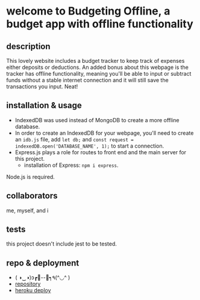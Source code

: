 # welcome to Budgeting Offline, a budget app with offline functionality

## description
This lovely website includes a budget tracker to keep track of expenses either deposits or deductions. An added bonus about this webpage is the tracker has offline functionality, meaning you'll be able to input or subtract funds without a stable internet connection and it will still save the transactions you input. Neat!

## installation & usage
* IndexedDB was used instead of MongoDB to create a more offline database.
* In order to create an IndexedDB for your webpage, you'll need to create an `idb.js` file, add `let db;` and `const request = indexedDB.open('DATABASE_NAME', 1);` to start a connection.
* Express.js plays a role for routes to front end and the main server for this project.
    - installation of Express: `npm i express`.

Node.js is required.

## collaborators
me, myself, and i

## tests
this project doesn't include jest to be tested. 

## repo & deployment
* ( ◑‿◑)ɔ┏🍟--🍔┑٩(^◡^ )
* [repository](https://github.com/mlbarre/budgetingoffline)
* [heroku deploy](https://damp-ravine-93214.herokuapp.com/)